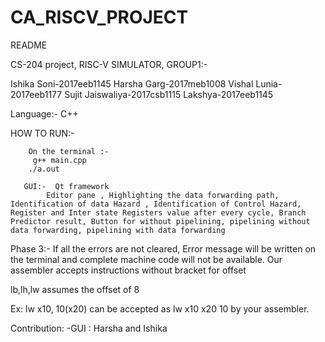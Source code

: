 # CA_RISCV_PROJECT
README

CS-204 project, RISC-V SIMULATOR, GROUP1:-

Ishika Soni-2017eeb1145
Harsha Garg-2017meb1008
Vishal Lunia-2017eeb1177
Sujit Jaiswaliya-2017csb1115
Lakshya-2017eeb1145

Language:- C++


HOW TO RUN:-
        
        On the terminal :-
         g++ main.cpp
        ./a.out
        
       GUI:-  Qt framework
            Editor pane , Highlighting the data forwarding path, Identification of data Hazard , Identification of Control Hazard,     Register and Inter state Registers value after every cycle, Branch Predictor result, Button for without pipelining, pipelining without data forwarding, pipelining with data forwarding

Phase 3:-
If all the errors are not cleared, Error message will be written on the terminal and complete machine code will not be available.
Our assembler accepts instructions without bracket for offset 

lb,lh,lw assumes the offset of 8

Ex: lw x10, 10(x20) can be accepted as lw x10 x20 10 by your assembler.


Contribution:
-GUI : Harsha and Ishika
